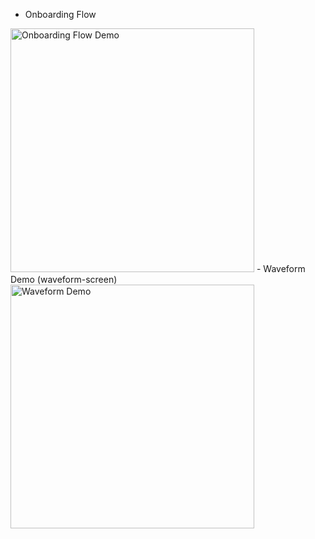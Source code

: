 <!-- open sourced features -->
- Onboarding Flow
<img src="./assets/onboarding-demo.gif" alt="Onboarding Flow Demo" width="390"/>
- Waveform Demo (waveform-screen)
<img src="./assets/waveform-demo.gif" alt="Waveform Demo" width="390"/>
